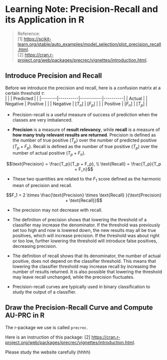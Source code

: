 # Learning Note: Precision-Recall and its Application in R

> Reference:     
> [1] https://scikit-learn.org/stable/auto_examples/model_selection/plot_precision_recall.html.     
> [2] https://cran.r-project.org/web/packages/precrec/vignettes/introduction.html.  


## Introduce Precision and Recall 

Before we introduce the precision and recall, here is a confusion matrix at a certain threshold $\tau$:  
|        |          | Predicted |          |
|--------|----------|-----------|----------|
| Actual |          | Negative  | Positive |
|        | Negative | [$T_n$]   | [$F_p$]  |
|        | Positive | [$F_n$]   | [$T_p$]  |

- Precision-recall is a useful measure of success of prediction when the classes are very imbalanced.    

- **Precision** is a measure of **result relevancy**, while **recall** is a measure of **how many truly relevant results are returned**. 
Precision is defined as the number of true positive ($T_p$) over the number of predicted positive ($T_p + F_p$).
Recall is defined as the number of true positive ($T_p$) over the number of actual positive ($T_p + F_n$). 
```math
\text{Precision} = \frac{T_p}{T_p + F_p},  \\
\text{Recall} = \frac{T_p}{T_p + F_n}
```

- These two quantities are related to the $F_1$ score defined as the harmonic mean of precision and recall.
```math
F_1 = 2 \times \frac{\text{Precision} \times \text{Recall} }{\text{Precision} + \text{Recall}}
```

- The precision may not decrease with recall. 

- The definition of precision shows that lowering the threshold of a classifier may increase the denominator. 
If the threshold was previously set too high and now is lowered down, the new results may all be true positives, which will increase precision. 
If the threshold was about right or too low, further lowering the threshold will introduce false positives, decreasing precision.

- The definition of recall shows that its denominator, the number of actual positive, does not depend on the classifier threshold. 
This means that lowering the classifier threshold may increase recall by increasing the number of results returned. 
It is also possible that lowering the threshold may leave recall unchanged, while the precision fluctuates. 

- Precision-recall curves are typically used in binary classification to study the output of a classifier.  



## Draw the Precision-Recall Curve and Compute AU-PRC in R

The r-package we use is called `precrec`.   

Here is an instruction of this package: [2] https://cran.r-project.org/web/packages/precrec/vignettes/introduction.html.  

<!-- The `evalmod` function calculates ROC and Precision-Recall curves and returns an S3 object. 

```{r}
library(precrec}

# Load a test dataset
data(P10N10)

# Calculate ROC and Precision-Recall curves
sscurves <- evalmod(scores = P10N10$scores, labels = P10N10$labels)
```

The `precrec` package proves nine S3 generics for the S3 object created by the `evalmod` function.

 -->
 
 Please study the website carefully (hhhh)
